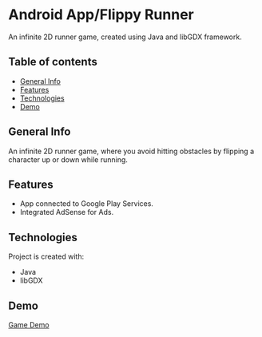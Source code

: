 # Android App/Flippy Runner
An infinite 2D runner game, created using Java and libGDX framework.

## Table of contents
* [General Info](#general-info)
* [Features](#features)
* [Technologies](#technologies)
* [Demo](#demo)

## General Info
An infinite 2D runner game, where you avoid hitting obstacles by flipping a character up or down while running.

## Features
* App connected to Google Play Services.
* Integrated AdSense for Ads.
	
## Technologies
Project is created with:
* Java
* libGDX
	
## Demo
[Game Demo](https://www.youtube.com/watch?v=1oi6iQwaS74)
